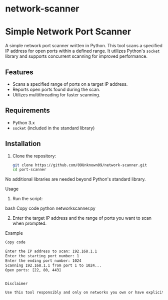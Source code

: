 # network-scanner
# Simple Network Port Scanner

A simple network port scanner written in Python. This tool scans a specified IP address for open ports within a defined range. It utilizes Python's `socket` library and supports concurrent scanning for improved performance.

## Features

- Scans a specified range of ports on a target IP address.
- Reports open ports found during the scan.
- Utilizes multithreading for faster scanning.

## Requirements

- Python 3.x
- `socket` (included in the standard library)

## Installation

1. Clone the repository:

   ```bash
   git clone https://github.com/09Unknown09/network-scanner.git
   cd port-scanner


No additional libraries are needed beyond Python's standard library.


Usage



1) Run the script:

bash
Copy code
python networkscanner.py

2) Enter the target IP address and the range of ports you want to scan when prompted.

Example

```bash
Copy code

Enter the IP address to scan: 192.168.1.1
Enter the starting port number: 1
Enter the ending port number: 1024
Scanning 192.168.1.1 from port 1 to 1024...
Open ports: [22, 80, 443]


Disclaimer

Use this tool responsibly and only on networks you own or have explicit permission to test. Scanning ports on networks without authorization may be illegal and unethical.
